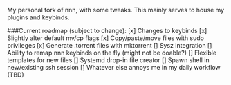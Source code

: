 My personal fork of nnn, with some tweaks. This mainly serves to house my plugins and keybinds.

###Current roadmap (subject to change):
[x] Changes to keybinds
[x] Slightly alter default mv/cp flags
[x] Copy/paste/move files with sudo privileges
[x] Generate .torrent files with mktorrent
[] Sysz integration
[] Ability to remap nnn keybinds on the fly (might not be doable?)
[] Flexible templates for new files
[] Systemd drop-in file creator
[] Spawn shell in new/existing ssh session
[] Whatever else annoys me in my daily workflow (TBD)
